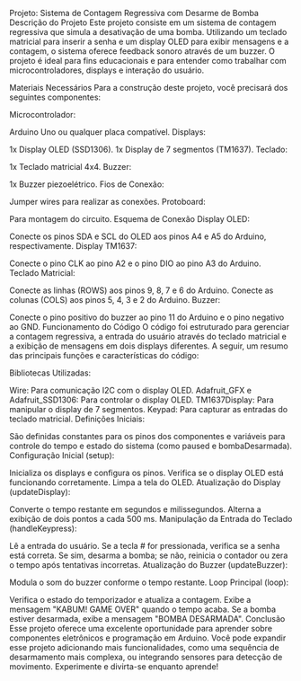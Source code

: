 Projeto: Sistema de Contagem Regressiva com Desarme de Bomba
Descrição do Projeto
Este projeto consiste em um sistema de contagem regressiva que simula a desativação de uma bomba. Utilizando um teclado matricial para inserir a senha e um display OLED para exibir mensagens e a contagem, o sistema oferece feedback sonoro através de um buzzer. O projeto é ideal para fins educacionais e para entender como trabalhar com microcontroladores, displays e interação do usuário.

Materiais Necessários
Para a construção deste projeto, você precisará dos seguintes componentes:

Microcontrolador:

Arduino Uno ou qualquer placa compatível.
Displays:

1x Display OLED (SSD1306).
1x Display de 7 segmentos (TM1637).
Teclado:

1x Teclado matricial 4x4.
Buzzer:

1x Buzzer piezoelétrico.
Fios de Conexão:

Jumper wires para realizar as conexões.
Protoboard:

Para montagem do circuito.
Esquema de Conexão
Display OLED:

Conecte os pinos SDA e SCL do OLED aos pinos A4 e A5 do Arduino, respectivamente.
Display TM1637:

Conecte o pino CLK ao pino A2 e o pino DIO ao pino A3 do Arduino.
Teclado Matricial:

Conecte as linhas (ROWS) aos pinos 9, 8, 7 e 6 do Arduino.
Conecte as colunas (COLS) aos pinos 5, 4, 3 e 2 do Arduino.
Buzzer:

Conecte o pino positivo do buzzer ao pino 11 do Arduino e o pino negativo ao GND.
Funcionamento do Código
O código foi estruturado para gerenciar a contagem regressiva, a entrada do usuário através do teclado matricial e a exibição de mensagens em dois displays diferentes. A seguir, um resumo das principais funções e características do código:

Bibliotecas Utilizadas:

Wire: Para comunicação I2C com o display OLED.
Adafruit_GFX e Adafruit_SSD1306: Para controlar o display OLED.
TM1637Display: Para manipular o display de 7 segmentos.
Keypad: Para capturar as entradas do teclado matricial.
Definições Iniciais:

São definidas constantes para os pinos dos componentes e variáveis para controle do tempo e estado do sistema (como paused e bombaDesarmada).
Configuração Inicial (setup):

Inicializa os displays e configura os pinos.
Verifica se o display OLED está funcionando corretamente.
Limpa a tela do OLED.
Atualização do Display (updateDisplay):

Converte o tempo restante em segundos e milissegundos.
Alterna a exibição de dois pontos a cada 500 ms.
Manipulação da Entrada do Teclado (handleKeypress):

Lê a entrada do usuário.
Se a tecla # for pressionada, verifica se a senha está correta. Se sim, desarma a bomba; se não, reinicia o contador ou zera o tempo após tentativas incorretas.
Atualização do Buzzer (updateBuzzer):

Modula o som do buzzer conforme o tempo restante.
Loop Principal (loop):

Verifica o estado do temporizador e atualiza a contagem.
Exibe a mensagem "KABUM! GAME OVER" quando o tempo acaba.
Se a bomba estiver desarmada, exibe a mensagem "BOMBA DESARMADA".
Conclusão
Esse projeto oferece uma excelente oportunidade para aprender sobre componentes eletrônicos e programação em Arduino. Você pode expandir esse projeto adicionando mais funcionalidades, como uma sequência de desarmamento mais complexa, ou integrando sensores para detecção de movimento. Experimente e divirta-se enquanto aprende!




